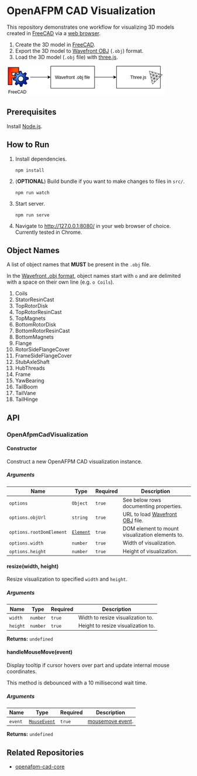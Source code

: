 # OpenAFPM CAD Visualization

This repository demonstrates one workflow for visualizing 3D models created in [FreeCAD](https://freecadweb.org/https://freecadweb.org/) via a [web browser](https://en.wikipedia.org/wiki/Web_browser).

1. Create the 3D model in [FreeCAD](https://freecadweb.org/https://freecadweb.org/).
2. Export the 3D model to [Wavefront OBJ](https://en.wikipedia.org/wiki/Wavefront_.obj_file) (`.obj`) format.
3. Load the 3D model (`.obj` file) with [three.js](https://threejs.org/).

![Flow](./flow.png)

## Prerequisites
Install [Node.js](https://nodejs.org/en/).

## How to Run
1. Install dependencies.

       npm install

2. (**OPTIONAL**) Build bundle if you want to make changes to files in `src/`.

       npm run watch

3. Start server.

       npm run serve

4. Navigate to http://127.0.0.1:8080/ in your web browser of choice. Currently tested in Chrome.

## Object Names

A list of object names that **MUST** be present in the `.obj` file.

In the [Wavefront .obj format](https://en.wikipedia.org/wiki/Wavefront_.obj_file), object names start with `o` and are delimited with a space on their own line (e.g. `o Coils`). 

1. Coils
2. StatorResinCast
3. TopRotorDisk
4. TopRotorResinCast
5. TopMagnets
6. BottomRotorDisk
7. BottomRotorResinCast
8. BottomMagnets
9. Flange
10. RotorSideFlangeCover
11. FrameSideFlangeCover
12. StubAxleShaft
13. HubThreads
14. Frame
15. YawBearing
16. TailBoom
17. TailVane
18. TailHinge

## API

### OpenAfpmCadVisualization

#### Constructor

Construct a new OpenAFPM CAD visualization instance.

##### Arguments
|Name|Type|Required|Description|
|----|----|--------|-----------|
|`options`|`Object`|`true`|See below rows documenting properties.|
|`options.objUrl`|`string`|`true`|URL to load [Wavefront OBJ](https://en.wikipedia.org/wiki/Wavefront_.obj_file) file.|
|`options.rootDomElement`|[`Element`](https://developer.mozilla.org/en-US/docs/Web/API/Element)|`true`|DOM element to mount visualization elements to.|
|`options.width`|`number`|`true`|Width of visualization.|
|`options.height`|`number`|`true`|Height of visualization.|

#### resize(width, height)
Resize visualization to specified `width` and `height`.

##### Arguments

|Name|Type|Required|Description|
|----|----|--------|-----------|
|`width`|`number`|`true`|Width to resize visualization to.|
|`height`|`number`|`true`|Height to resize visualization to.|

**Returns:** `undefined`

#### handleMouseMove(event)
Display tooltip if cursor hovers over part and update internal mouse coordinates.

This method is debounced with a 10 millisecond wait time.

##### Arguments

|Name|Type|Required|Description|
|----|----|--------|-----------|
|`event`|[`MouseEvent`](https://developer.mozilla.org/en-US/docs/Web/API/MouseEvent)|`true`|[mousemove event](https://developer.mozilla.org/en-US/docs/Web/API/Element/mousemove_event).|

**Returns:** `undefined`

## Related Repositories

* [openafpm-cad-core](https://github.com/gbroques/openafpm-cad-core)
